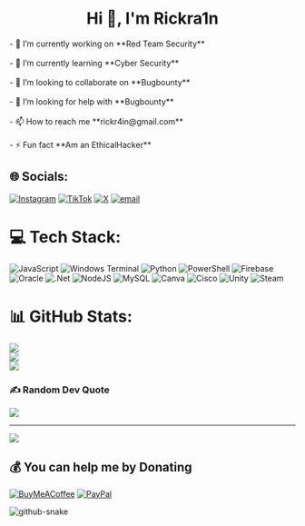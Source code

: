 <h1 align="center">Hi 👋, I'm Rickra1n</h1>
- 🔭 I’m currently working on **Red Team Security**<br><br>- 🌱 I’m currently learning **Cyber Security**<br><br>- 👯 I’m looking to collaborate on **Bugbounty**<br><br>- 🤝 I’m looking for help with **Bugbounty**<br><br>- 📫 How to reach me **rickr4in@gmail.com**<br><br>- ⚡ Fun fact **Am an EthicalHacker**


## 🌐 Socials:
[![Instagram](https://img.shields.io/badge/Instagram-%23E4405F.svg?logo=Instagram&logoColor=white)](https://instagram.com/mistra1n) [![TikTok](https://img.shields.io/badge/TikTok-%23000000.svg?logo=TikTok&logoColor=white)](https://tiktok.com/@ianox666) [![X](https://img.shields.io/badge/X-black.svg?logo=X&logoColor=white)](https://x.com/Rickra1n) [![email](https://img.shields.io/badge/Email-D14836?logo=gmail&logoColor=white)](mailto:rickr4in@gmail.com) 

# 💻 Tech Stack:
![JavaScript](https://img.shields.io/badge/javascript-%23323330.svg?style=plastic&logo=javascript&logoColor=%23F7DF1E) ![Windows Terminal](https://img.shields.io/badge/Windows%20Terminal-%234D4D4D.svg?style=plastic&logo=windows-terminal&logoColor=white) ![Python](https://img.shields.io/badge/python-3670A0?style=plastic&logo=python&logoColor=ffdd54) ![PowerShell](https://img.shields.io/badge/PowerShell-%235391FE.svg?style=plastic&logo=powershell&logoColor=white) ![Firebase](https://img.shields.io/badge/firebase-%23039BE5.svg?style=plastic&logo=firebase) ![Oracle](https://img.shields.io/badge/Oracle-F80000?style=plastic&logo=oracle&logoColor=white) ![.Net](https://img.shields.io/badge/.NET-5C2D91?style=plastic&logo=.net&logoColor=white) ![NodeJS](https://img.shields.io/badge/node.js-6DA55F?style=plastic&logo=node.js&logoColor=white) ![MySQL](https://img.shields.io/badge/mysql-4479A1.svg?style=plastic&logo=mysql&logoColor=white) ![Canva](https://img.shields.io/badge/Canva-%2300C4CC.svg?style=plastic&logo=Canva&logoColor=white) ![Cisco](https://img.shields.io/badge/cisco-%23049fd9.svg?style=plastic&logo=cisco&logoColor=black) ![Unity](https://img.shields.io/badge/unity-%23000000.svg?style=plastic&logo=unity&logoColor=white) ![Steam](https://img.shields.io/badge/steam-%23000000.svg?style=plastic&logo=steam&logoColor=white)
# 📊 GitHub Stats:
![](https://github-readme-stats.vercel.app/api?username=Rickra1n&theme=aura&hide_border=false&include_all_commits=false&count_private=false)<br/>
![](https://nirzak-streak-stats.vercel.app/?user=Rickra1n&theme=aura&hide_border=false)<br/>
![](https://github-readme-stats.vercel.app/api/top-langs/?username=Rickra1n&theme=aura&hide_border=false&include_all_commits=false&count_private=false&layout=compact)

### ✍️ Random Dev Quote
![](https://quotes-github-readme.vercel.app/api?type=horizontal&theme=dark)

---
[![](https://visitcount.itsvg.in/api?id=Rickra1n&icon=0&color=1)](https://visitcount.itsvg.in)

  ## 💰 You can help me by Donating
  [![BuyMeACoffee](https://img.shields.io/badge/Buy%20Me%20a%20Coffee-ffdd00?style=for-the-badge&logo=buy-me-a-coffee&logoColor=black)](https://buymeacoffee.com/Mistra1n) [![PayPal](https://img.shields.io/badge/PayPal-00457C?style=for-the-badge&logo=paypal&logoColor=white)](https://paypal.me/derevaian337@gmail.com) 

  
<!-- Proudly created with GPRM ( https://gprm.itsvg.in ) -->
  
<!-- Proudly created with GPRM ( https://gprm.itsvg.in ) -->
<picture>
  <source media="(prefers-color-scheme: dark)" srcset="https://raw.githubusercontent.com/Mistra1n/Rickra1n_Portfolio/output/github-snake-dark.svg" />
  <source media="(prefers-color-scheme: light)" srcset="https://raw.githubusercontent.com/Mistra1n/Rickra1n_Portfolio/output/github-snake.svg" />
  <img alt="github-snake" src="https://raw.githubusercontent.com/Mistra1n/Rickra1n_Portfolio/output/github-snake.svg" />
</picture>
